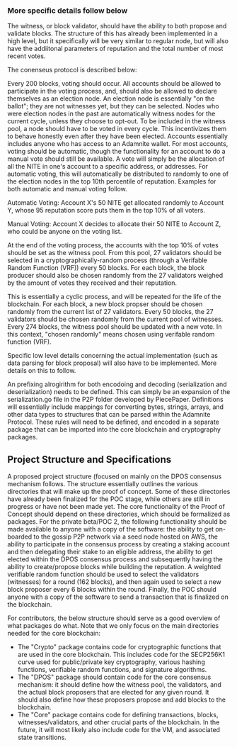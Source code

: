 ### More specific details follow below

The witness, or block validator, should have the ability to both propose and validate blocks. The structure of this has already been implemented in a high level,
but it specifically will be very similar to regular node, but will also have the addiitonal parameters of reputation and the total number of most recent votes.

The conenseus protocol is described below:

Every 200 blocks, voting should occur. All accounts should be allowed to participate in the voting process, and, should also be allowed to declare themselves as an
election node. An election node is essentially "on the ballot"; they are not witnesses yet, but they can be selected. Nodes who were election nodes in the past are
automatically witness nodes for the current cycle, unless they choose to opt-out. To be included in the witness pool, a node should have to be voted in every cycle.
This incentivizes them to behave honestly even after they have been elected. Accounts essentially includes anyone who has access to an
Adamnite wallet. For most accounts, voting should be automatic, though the functionality for an account to do a manual vote should still be available. A vote will
simply be the allocation of all the NITE in one's account to a specific address, or addresses. For automatic voting, this will automatically be distributed
to randomly to one of the election nodes in the top 10th percentile of reputation. Examples for both automatic and manual voting follow.

Automatic Voting: Account X's 50 NITE get allocated randomly to Account Y, whose 95 reputation score puts them in the top 10% of all voters.

Manual Voting: Account X decides to allocate their 50 NITE to Account Z, who could be anyone on the voting list.

At the end of the voting process, the accounts with the top 10% of votes should be set as the witness pool. From this pool, 27 validators should be selected in
a cryptographically-random process (through a Verifable Random Function (VRF)) every 50 blocks. For each block, the block producer should also be chosen randomly
from the 27 validators weighed by the amount of votes they received and their reputation.

This is essentially a cyclic process, and will be repeated for the life of the blockchain. For each block, a new block propser should be chosen randomly from the current list of 27 validators. Every 50 blocks, the 27 validators should be chosen randomly from the current pool of witnesses. Every 274 blocks, the witness pool should be updated with a new vote. In this context, "chosen randomly" means chosen using verifable random function (VRF).

Specific low level details concerning the actual implementation (such as data parsing for block proposal) will also have to be implemented. More details on this to
follow.

An prefixing alrogirithm for both encodoing and decoding (serialization and deserialization) needs to be defined. This can simply be an expansion of the
serialization.go file in the P2P folder developed by PiecePaper. Definitions will essentially include mappings for converting bytes, strings, arrays, and other data types to structures that can be parsed within the Adamnite Protocol. These rules will need to be defined, and encoded in a separate package that can be imported into the core blockchain and cryptography packages.


## Project Structure and Specifications

A proposed project structure (focused on mainly on the DPOS consensus mechanism follows. The structure essentially outlines the various directories that will make up the proof of concept. Some of these directories
have already been finalized for the POC stage, while others are still in progress or have not been made yet. The core functionality of the Proof of Concept should depend on these directories, which should be formalized as packages. For the private beta/POC 2, the following functionality should be made available to anyone with a copy of the software: the ability to get on-boarded to the gossip P2P network via a seed node hosted on AWS, the ability to participate in the consensus process by creating a staking account and then delegating their stake to an eligible address, the ability to get elected within the DPOS consensus process and subsequently having the ability to create/propose blocks while building the reputation. A weighted verifiable random function should be used to select the validators (witnesses) for a round (162 blocks), and then again used to select a new block proposer every 6 blocks within the round. Finally, the POC should anyone with a copy of the software to send a transaction that is finalized on the blockchain.

For contributors, the below structure should serve as a good overview of what packages do what. Note that we only focus on the main directories needed for the core blockchain:

- The "Crypto" package contains code for cryptographic functions that are used in the core blockchain. This includes code for the SECP256K1 curve used for public/private key cryptography, various hashing functions, verifiable random functions, and signature algorithms.
- The "DPOS" package should contain code for the core consensus mechanism: it should define how the witness pool, the validators, and the actual block proposers that are elected for any given round. It should also define how these proposers propose and add blocks to the blockchain.
- The "Core" package contains code for defining transactions, blocks, witnesses/validators, and other crucial parts of the blockchain. In the future, it will most likely also include code for the VM, and associated state transitions.
